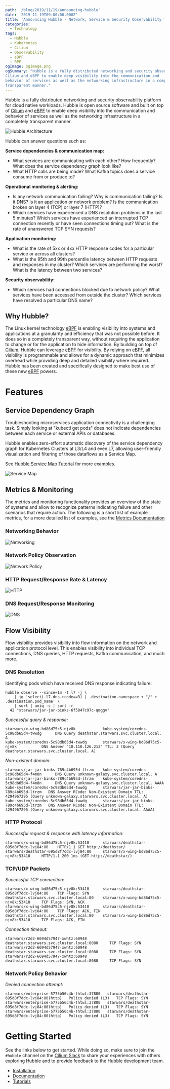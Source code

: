 ```yaml
---
path: '/blog/2019/11/19/announcing-hubble'
date: '2019-11-19T09:00:00.000Z'
title: 'Announcing Hubble - Network, Service & Security Observability for Kubernetes'
categories:
  - Technology
tags:
  - Hubble
  - Kubernetes
  - Cilium
  - Observability
  - eBPF
  - BPF
ogImage: ogimage.png
ogSummary: "Hubble is a fully distributed networking and security observability platform for cloud native workloads. Hubble is open source software and built on top of
Cilium and eBPF to enable deep visibility into the communication and
behavior of services as well as the networking infrastructure in a completely
transparent manner."
---
```


Hubble is a fully distributed networking and security observability platform
for cloud native workloads. Hubble is open source software and built on top of
[Cilium] and [eBPF] to enable deep visibility into the communication and
behavior of services as well as the networking infrastructure in a completely
transparent manner.

![Hubble Architecture](ogimage.png)

Hubble can answer questions such as:

**Service dependencies & communication map:**

- What services are communicating with each other? How frequently? What does
  the service dependency graph look like?
- What HTTP calls are being made? What Kafka topics does a service consume
  from or produce to?

**Operational monitoring & alerting:**

- Is any network communication failing? Why is communication failing? Is it
  DNS? Is it an application or network problem? Is the communication broken on
  layer 4 (TCP) or layer 7 (HTTP)?
- Which services have experienced a DNS resolution problems in the last 5
  minutes? Which services have experienced an interrupted TCP connection
  recently or have seen connections timing out? What is the rate of unanswered
  TCP SYN requests?

**Application monitoring:**

- What is the rate of 5xx or 4xx HTTP response codes for a particular service
  or across all clusters?
- What is the 95th and 99th percentile latency between HTTP requests and
  responses in my cluster? Which services are performing the worst? What is
  the latency between two services?

**Security observability:**

- Which services had connections blocked due to network policy? What services
  have been accessed from outside the cluster? Which services have resolved a
  particular DNS name?

## Why Hubble?

The Linux kernel technology [eBPF] is enabling visibility into systems and
applications at a granularity and efficiency that was not possible before. It
does so in a completely transparent way, without requiring the application to
change or for the application to hide information. By building on top of
[Cilium], Hubble can leverage [eBPF] for visibility. By relying on [eBPF], all
visibility is programmable and allows for a dynamic approach that minimizes
overhead while providing deep and detailed visibility where required. Hubble
has been created and specifically designed to make best use of these new [eBPF]
powers.

# Features

## Service Dependency Graph

Troubleshooting microservices application connectivity is a challenging task.
Simply looking at "kubectl get pods" does not indicate dependencies between
each service or external APIs or databases.

Hubble enables zero-effort automatic discovery of the service dependency graph
for Kubernetes Clusters at L3/L4 and even L7, allowing user-friendly
visualization and filtering of those dataflows as a Service Map.

See [Hubble Service Map Tutorial](https://github.com/cilium/hubble/tree/v0.5/tutorials/deploy-hubble-servicemap)
for more examples.

![Service Map](servicemap.png)

## Metrics & Monitoring

The metrics and monitoring functionality provides an overview of the state of
systems and allow to recognize patterns indicating failure and other scenarios
that require action. The following is a short list of example metrics, for a
more detailed list of examples, see the [Metrics
Documentation](https://github.com/cilium/hubble/blob/v0.5/Documentation/metrics.md)

### Networking Behavior

![Networking](network_and_tcp.png)

### Network Policy Observation

![Network Policy](network_policy_pod.png)

### HTTP Request/Response Rate & Latency

![HTTP](http.png)

### DNS Request/Response Monitoring

![DNS](dns.png)

## Flow Visibility

Flow visibility provides visibility into flow information on the network and
application protocol level. This enables visibility into individual TCP
connections, DNS queries, HTTP requests, Kafka communication, and much more.

### DNS Resolution

Identifying pods which have received DNS response indicating failure:

```
hubble observe --since=1m -t l7 -j \
    | jq 'select(.l7.dns.rcode==3) | .destination.namespace + "/" + .destination.pod_name' \
    | sort | uniq -c | sort -r
  42 "starwars/jar-jar-binks-6f5847c97c-qmggv"
```

_Successful query & response:_

```
starwars/x-wing-bd86d75c5-njv8k            kube-system/coredns-5c98db65d4-twwdg      DNS Query deathstar.starwars.svc.cluster.local. A
kube-system/coredns-5c98db65d4-twwdg       starwars/x-wing-bd86d75c5-njv8k           DNS Answer "10.110.126.213" TTL: 3 (Query deathstar.starwars.svc.cluster.local. A)
```

_Non-existent domain:_

```
starwars/jar-jar-binks-789c4b695d-ltrzm    kube-system/coredns-5c98db65d4-f4m8n      DNS Query unknown-galaxy.svc.cluster.local. A
starwars/jar-jar-binks-789c4b695d-ltrzm    kube-system/coredns-5c98db65d4-f4m8n      DNS Query unknown-galaxy.svc.cluster.local. AAAA
kube-system/coredns-5c98db65d4-twwdg       starwars/jar-jar-binks-789c4b695d-ltrzm   DNS Answer RCode: Non-Existent Domain TTL: 4294967295 (Query unknown-galaxy.starwars.svc.cluster.local. A)
kube-system/coredns-5c98db65d4-twwdg       starwars/jar-jar-binks-789c4b695d-ltrzm   DNS Answer RCode: Non-Existent Domain TTL: 4294967295 (Query unknown-galaxy.starwars.svc.cluster.local. AAAA)
```

### HTTP Protocol

_Successful request & response with latency information:_

```
starwars/x-wing-bd86d75c5-njv8k:53410      starwars/deathstar-695d8f7ddc-lvj84:80    HTTP/1.1 GET http://deathstar/
starwars/deathstar-695d8f7ddc-lvj84:80     starwars/x-wing-bd86d75c5-njv8k:53410     HTTP/1.1 200 1ms (GET http://deathstar/)
```

### TCP/UDP Packets

_Successful TCP connection:_

```
starwars/x-wing-bd86d75c5-njv8k:53410      starwars/deathstar-695d8f7ddc-lvj84:80    TCP Flags: SYN
deathstar.starwars.svc.cluster.local:80    starwars/x-wing-bd86d75c5-njv8k:53410     TCP Flags: SYN, ACK
starwars/x-wing-bd86d75c5-njv8k:53410      starwars/deathstar-695d8f7ddc-lvj84:80    TCP Flags: ACK, FIN
deathstar.starwars.svc.cluster.local:80    starwars/x-wing-bd86d75c5-njv8k:53410     TCP Flags: ACK, FIN
```

_Connection timeout:_

```
starwars/r2d2-6694d57947-xwhtz:60948   deathstar.starwars.svc.cluster.local:8080     TCP Flags: SYN
starwars/r2d2-6694d57947-xwhtz:60948   deathstar.starwars.svc.cluster.local:8080     TCP Flags: SYN
starwars/r2d2-6694d57947-xwhtz:60948   deathstar.starwars.svc.cluster.local:8080     TCP Flags: SYN
```

### Network Policy Behavior

_Denied connection attempt:_

```
starwars/enterprise-5775b56c4b-thtwl:37800   starwars/deathstar-695d8f7ddc-lvj84:80(http)   Policy denied (L3)   TCP Flags: SYN
starwars/enterprise-5775b56c4b-thtwl:37800   starwars/deathstar-695d8f7ddc-lvj84:80(http)   Policy denied (L3)   TCP Flags: SYN
starwars/enterprise-5775b56c4b-thtwl:37800   starwars/deathstar-695d8f7ddc-lvj84:80(http)   Policy denied (L3)   TCP Flags: SYN
```

# Getting Started

See the links below to get started. While doing so, make sure to join the
`#hubble` channel on the [Cilium Slack] to share your experiences with others
exploring Hubble and to provide feedback to the Hubble development team.

- [Installation](https://github.com/cilium/hubble/blob/v0.5/Documentation/installation.md)
- [Documentation](https://github.com/cilium/hubble/tree/v0.5/Documentation)
- [Tutorials](https://github.com/cilium/hubble/tree/v0.5/tutorials)

[cilium]: http://github.com/cilium/cilium
[ebpf]: http://docs.cilium.io/en/stable/bpf/
[cilium slack]: https://slack.cilium.io/
